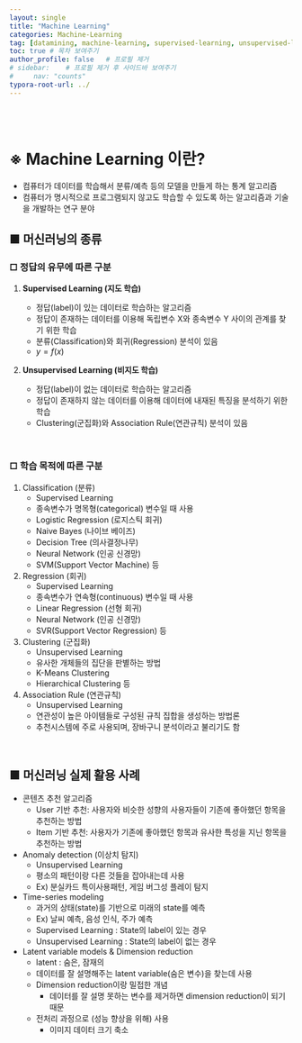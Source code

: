 ```yaml
---
layout: single
title: "Machine Learning"
categories: Machine-Learning
tag: [datamining, machine-learning, supervised-learning, unsupervised-learning]
toc: true # 목차 보여주기
author_profile: false   # 프로필 제거
# sidebar:    # 프로필 제거 후 사이드바 보여주기
#     nav: "counts"
typora-root-url: ../
---
```

<br><br>

# **※ Machine Learning 이란?**
- 컴퓨터가 데이터를 학습해서 분류/예측 등의 모델을 만들게 하는 통계 알고리즘
- 컴퓨터가 명시적으로 프로그램되지 않고도 학습할 수 있도록 하는 알고리즘과 기술을 개발하는 연구 분야

## ■ 머신러닝의 종류
### □ 정답의 유무에 따른 구분
1. **Supervised Learning (지도 학습)**
   - 정답(label)이 있는 데이터로 학습하는 알고리즘
   - 정답이 존재하는 데이터를 이용해 독립변수 X와 종속변수 Y 사이의 관계를 찾기 위한 학습
   - 분류(Classification)와 회귀(Regression) 분석이 있음
   - $y = f(x)$

2. **Unsupervised Learning (비지도 학습)**
   - 정답(label)이 없는 데이터로 학습하는 알고리즘
   - 정답이 존재하지 않는 데이터를 이용해 데이터에 내재된 특징을 분석하기 위한 학습
   - Clustering(군집화)와 Association Rule(연관규칙) 분석이 있음

<br>

### □ 학습 목적에 따른 구분
1. Classification (분류)
   - Supervised Learning
   - 종속변수가 명목형(categorical) 변수일 때 사용
   - Logistic Regression (로지스틱 회귀)
   - Naive Bayes (나이브 베이즈)
   - Decision Tree (의사결정나무)
   - Neural Network (인공 신경망)
   - SVM(Support Vector Machine) 등
2. Regression (회귀)
   - Supervised Learning
   - 종속변수가 연속형(continuous) 변수일 때 사용
   - Linear Regression (선형 회귀)
   - Neural Network (인공 신경망)
   - SVR(Support Vector Regression) 등
3. Clustering (군집화)
   - Unsupervised Learning
   - 유사한 개체들의 집단을 판별하는 방법
   - K-Means Clustering
   - Hierarchical Clustering 등
4. Association Rule (연관규칙)
   - Unsupervised Learning
   - 연관성이 높은 아이템들로 구성된 규칙 집합을 생성하는 방법론
   - 추천시스템에 주로 사용되며, 장바구니 분석이라고 불리기도 함


<br>

## ■ 머신러닝 실제 활용 사례
- 콘텐츠 추천 알고리즘
  - User 기반 추천: 사용자와 비슷한 성향의 사용자들이 기존에 좋아했던 항목을 추천하는 방법
  - Item 기반 추천: 사용자가 기존에 좋아했던 항목과 유사한 특성을 지닌 항목을 추천하는 방법
- Anomaly detection (이상치 탐지)
  - Unsupervised Learning
  - 평소의 패턴이랑 다른 것들을 잡아내는데 사용
  - Ex) 분실카드 특이사용패턴, 게임 버그성 플레이 탐지
- Time-series modeling 
  - 과거의 상태(state)를 기반으로 미래의 state를 예측
  - Ex) 날씨 예측, 음성 인식, 주가 예측
  - Supervised Learning : State의 label이 있는 경우
  - Unsupervised Learning : State의 label이 없는 경우
- Latent variable models & Dimension reduction
  - latent : 숨은, 잠재의
  - 데이터를 잘 설명해주는 latent variable(숨은 변수)을 찾는데 사용
  - Dimension reduction이랑 밀접한 개념
    - 데이터를 잘 설명 못하는 변수를 제거하면 dimension reduction이 되기 때문
  - 전처리 과정으로 (성능 향상을 위해) 사용
    - 이미지 데이터 크기 축소